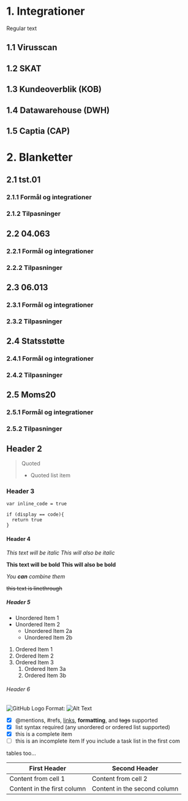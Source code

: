 # 1. Integrationer
Regular text

## 1.1 Virusscan
## 1.2 SKAT
## 1.3 Kundeoverblik (KOB)
## 1.4 Datawarehouse (DWH)
## 1.5 Captia (CAP)



# 2. Blanketter
## 2.1 tst.01
### 2.1.1 Formål og integrationer
### 2.1.2 Tilpasninger

## 2.2 04.063
### 2.2.1 Formål og integrationer
### 2.2.2 Tilpasninger

## 2.3 06.013
### 2.3.1 Formål og integrationer
### 2.3.2 Tilpasninger

## 2.4 Statsstøtte
### 2.4.1 Formål og integrationer
### 2.4.2 Tilpasninger

## 2.5 Moms20
### 2.5.1 Formål og integrationer
### 2.5.2 Tilpasninger









## Header 2
> Quoted
> - Quoted list item

### Header 3
`var inline_code = true`

```
if (display == code){
  return true
}
```

#### Header 4
*This text will be italic*
_This will also be italic_

**This text will be bold**
__This will also be bold__

_You **can** combine them_

~~this text is linethrough~~

##### Header 5
* Unordered Item 1
* Unordered Item 2
  * Unordered Item 2a
  * Unordered Item 2b

1. Ordered Item 1
1. Ordered Item 2
1. Ordered Item 3
   1. Ordered Item 3a
   1. Ordered Item 3b

###### Header 6
![GitHub Logo](/images/logo.png)
Format: ![Alt Text](url)

- [x] @mentions, #refs, [links](), **formatting**, and <del>tags</del> supported
- [x] list syntax required (any unordered or ordered list supported)
- [x] this is a complete item
- [ ] this is an incomplete item
If you include a task list in the first com

tables too...

First Header | Second Header
------------ | -------------
Content from cell 1 | Content from cell 2
Content in the first column | Content in the second column
